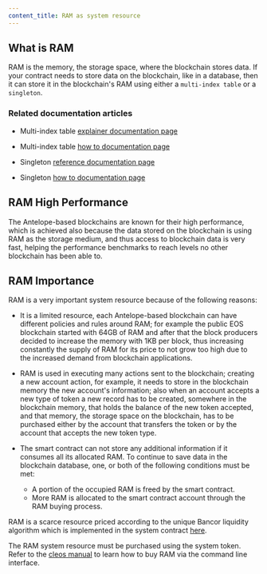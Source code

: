 ```yaml
---
content_title: RAM as system resource
---
```


## What is RAM

RAM is the memory, the storage space, where the blockchain stores data. If your contract needs to store data on the blockchain, like in a database, then it can store it in the blockchain's RAM using either a `multi-index table` or a `singleton`.

### Related documentation articles

- Multi-index table [explainer documentation page](https://github.com/AntelopeIO/cdt/blob/main/libraries/eosiolib/contracts/eosio/multi_index.hpp)

- Multi-index table [how to documentation page](https://github.com/AntelopeIO/cdt/tree/main/docs/06_how-to-guides/40_multi-index)

- Singleton [reference documentation page](https://github.com/AntelopeIO/cdt/blob/main/libraries/eosiolib/contracts/eosio/singleton.hpp) 

- Singleton [how to documentation page](https://github.com/AntelopeIO/cdt/blob/main/docs/06_how-to-guides/40_multi-index/how-to-define-a-singleton.md)

## RAM High Performance

The Antelope-based blockchains are known for their high performance, which is achieved also because the data stored on the blockchain is using RAM as the storage medium, and thus access to blockchain data is very fast, helping the performance benchmarks to reach levels no other blockchain has been able to.

## RAM Importance

RAM is a very important system resource because of the following reasons:

- It is a limited resource, each Antelope-based blockchain can have different policies and rules around RAM; for example the public EOS blockchain started with 64GB of RAM and after that the block producers decided to increase the memory with 1KB per block, thus increasing constantly the supply of RAM for its price to not grow too high due to the increased demand from blockchain applications.

- RAM is used in executing many actions sent to the blockchain; creating a new account action, for example, it needs to store in the blockchain memory the new account's information; also when an account accepts a new type of token a new record has to be created, somewhere in the blockchain memory, that holds the balance of the new token accepted, and that memory, the storage space on the blockchain, has to be purchased either by the account that transfers the token or by the account that accepts the new token type.

- The smart contract can not store any additional information if it consumes all its allocated RAM. To continue to save data in the blockchain database, one, or both of the following conditions must be met:

  - A portion of the occupied RAM is freed by the smart contract.
  - More RAM is allocated to the smart contract account through the RAM buying process.

RAM is a scarce resource priced according to the unique Bancor liquidity algorithm which is implemented in the system contract [here](https://github.com/AntelopeIO/reference-contracts/blob/main/contracts/eosio.system/include/eosio.system/exchange_state.hpp).

The RAM system resource must be purchased using the system token. Refer to the [cleos manual](https://github.com/AntelopeIO/leap/blob/main/docs/02_cleos/02_how-to-guides/how-to-buy-ram.md) to learn how to buy RAM via the command line interface.
